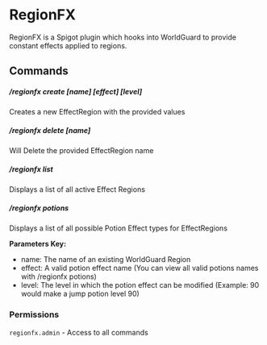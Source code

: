 # RegionFX

RegionFX is a Spigot plugin which hooks into WorldGuard to provide constant effects applied to regions.

## Commands

##### /regionfx create [name] [effect] [level]
  Creates a new EffectRegion with the provided values

##### /regionfx delete [name]
  Will Delete the provided EffectRegion name

##### /regionfx list
  Displays a list of all active Effect Regions

##### /regionfx potions
  Displays a list of all possible Potion Effect types for EffectRegions
 
**Parameters Key:**
 - name:  The name of an existing WorldGuard Region
 - effect: A valid potion effect name (You can view all valid potions names with /regionfx potions)
 - level: The level in which the potion effect can be modified (Example: 90 would make a jump potion level 90)



### Permissions
  `regionfx.admin` - Access to all commands
